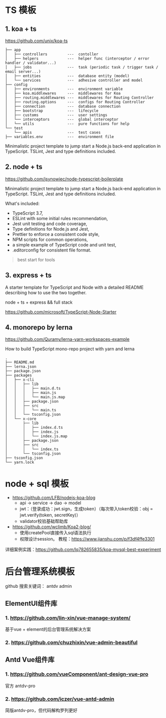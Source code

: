 # TS 模板

## 1. koa + ts

https://github.com/unix/koa-ts

```
├── app
│   ├── controllers         ---  contoller
│   ├── helpers             ---  helper func (interceptor / error handler / validator...)
│   ├── jobs                ---  task (periodic task / trigger task / email server...)
│   ├── entities            ---  database entity (model)
│   └── services            ---  adhesive controller and model
├── config
│   ├── environments        ---  environment variable
│   ├── koa.middlewares     ---  middlewares for Koa
│   ├── routing.middlewares ---  middlewares for Routing Controller
│   ├── routing.options     ---  configs for Routing Controller
│   ├── connection          ---  database connection
│   ├── bootstrap           ---  lifecycle
│   ├── customs             ---  user settings
│   └── interceptors        ---  global interceptor
│   └── utils               ---  pure functions for help
└── test
    └── apis                ---  test cases
├── variables.env           ---  environment file
```

Minimalistic project template to jump start a Node.js back-end application in TypeScript. TSLint, Jest and type definitions included.

## 2. node + ts

https://github.com/jsynowiec/node-typescript-boilerplate

Minimalistic project template to jump start a Node.js back-end application in TypeScript. TSLint, Jest and type definitions included.

What's included:

* TypeScript 3.7,
* ESLint with some initial rules recommendation,
* Jest unit testing and code coverage,
* Type definitions for Node.js and Jest,
* Prettier to enforce a consistent code style,
* NPM scripts for common operations,
* a simple example of TypeScript code and unit test,
* .editorconfig for consistent file format.

> best start for tools

## 3. express + ts

A starter template for TypeScript and Node with a detailed README describing how to use the two together.

node + ts + express && full stack

https://github.com/microsoft/TypeScript-Node-Starter

## 4. monorepo by lerna

https://github.com/Quramy/lerna-yarn-workspaces-example

How to build TypeScript mono-repo project with yarn and lerna

```
.
├── README.md
├── lerna.json
├── package.json
├── packages
│   ├── x-cli
│   │   ├── lib
│   │   │   ├── main.d.ts
│   │   │   ├── main.js
│   │   │   └── main.js.map
│   │   ├── package.json
│   │   ├── src
│   │   │   └── main.ts
│   │   └── tsconfig.json
│   └── x-core
│       ├── lib
│       │   ├── index.d.ts
│       │   ├── index.js
│       │   └── index.js.map
│       ├── package.json
│       ├── src
│       │   └── index.ts
│       └── tsconfig.json
├── tsconfig.json
└── yarn.lock
```

# node + sql 模板

* https://github.com/LFB/nodejs-koa-blog
    * api -> service -> dao -> model
    * jwt：（登录成功：jwt.sign，生成token）（每次带入token校验：obj = jwt.verify(token, secretKey)）
    * validator校验基础帮助库
* https://github.com/wclimb/Koa2-blog/
    * 使用createPool直接传入sql语法执行
    * 权限设计session。 教程：https://www.jianshu.com/p/f3df4ffe3301

详细案例实践：https://github.com/lq782655835/koa-mysql-best-experiment

# 后台管理系统模板

github 搜索关键词： antdv admin

## ElementUI组件库

### 1. https://github.com/lin-xin/vue-manage-system/

基于vue + element的后台管理系统解决方案

### 2. https://github.com/chuzhixin/vue-admin-beautiful

## Antd Vue组件库

### 1. https://github.com/vueComponent/ant-design-vue-pro

官方 antdv-pro

### 2. https://github.com/iczer/vue-antd-admin

简版antdv-pro，但代码解构罗列更好
